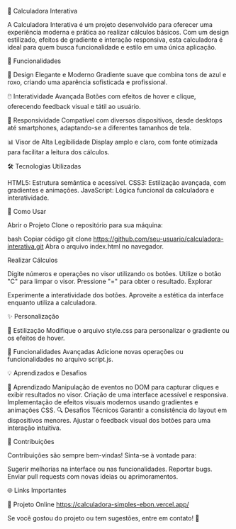 🧮 Calculadora Interativa


A Calculadora Interativa é um projeto desenvolvido para oferecer uma experiência moderna e prática ao realizar cálculos básicos. Com um design estilizado, efeitos de gradiente e interação responsiva, esta calculadora é ideal para quem busca funcionalidade e estilo em uma única aplicação.

🚀 Funcionalidades


🎨 Design Elegante e Moderno
Gradiente suave que combina tons de azul e roxo, criando uma aparência sofisticada e profissional.

🖱️ Interatividade Avançada
Botões com efeitos de hover e clique, oferecendo feedback visual e tátil ao usuário.

📱 Responsividade
Compatível com diversos dispositivos, desde desktops até smartphones, adaptando-se a diferentes tamanhos de tela.

📊 Visor de Alta Legibilidade
Display amplo e claro, com fonte otimizada para facilitar a leitura dos cálculos.


🛠️ Tecnologias Utilizadas

HTML5: Estrutura semântica e acessível.
CSS3: Estilização avançada, com gradientes e animações.
JavaScript: Lógica funcional da calculadora e interatividade.


🎯 Como Usar


Abrir o Projeto
Clone o repositório para sua máquina:

bash
Copiar código
git clone https://github.com/seu-usuario/calculadora-interativa.git
Abra o arquivo index.html no navegador.

Realizar Cálculos

Digite números e operações no visor utilizando os botões.
Utilize o botão "C" para limpar o visor.
Pressione "=" para obter o resultado.
Explorar

Experimente a interatividade dos botões.
Aproveite a estética da interface enquanto utiliza a calculadora.


✨ Personalização


🎨 Estilização
Modifique o arquivo style.css para personalizar o gradiente ou os efeitos de hover.

🔢 Funcionalidades Avançadas
Adicione novas operações ou funcionalidades no arquivo script.js.


💡 Aprendizados e Desafios


📘 Aprendizado
Manipulação de eventos no DOM para capturar cliques e exibir resultados no visor.
Criação de uma interface acessível e responsiva.
Implementação de efeitos visuais modernos usando gradientes e animações CSS.
🔍 Desafios Técnicos
Garantir a consistência do layout em dispositivos menores.
Ajustar o feedback visual dos botões para uma interação intuitiva.


🤝 Contribuições


Contribuições são sempre bem-vindas!
Sinta-se à vontade para:

Sugerir melhorias na interface ou nas funcionalidades.
Reportar bugs.
Enviar pull requests com novas ideias ou aprimoramentos.


🌐 Links Importantes


🔗 Projeto Online
https://calculadora-simples-ebon.vercel.app/

Se você gostou do projeto ou tem sugestões, entre em contato! 🚀

